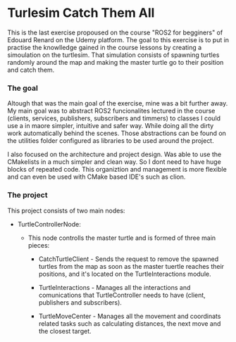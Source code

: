 # Turlesim Catch Them All

This is the last exercise propoused on the course "ROS2 for begginers" of Edouard Renard on the Udemy platform.
The goal to this exercise is to put in practise the knowlledge gained in the course lessons by creating a simoulation on the turtlesim. That simulation consists of spawning turtles randomly around the map and making the master turtle go to their position and catch them.

### The goal

Altough that was the main goal of the exercise, mine was a bit further away.
My main goal was to abstract ROS2 funcionalites lectured in the course (clients, services, publishers, subscribers and timmers) to classes I could use a in maore simpler, intuitive and safer way. While doing all the dirty work automatically behind the scenes.
Those abstractions can be found on the utilities folder configured as libraries to be used around the project.

I also focused on the architecture and project design. Was able to use the CMakelists in a much simpler and clean way. So I dont need to have huge blocks of repeated code. This organiztion and management is more flexible and can even be used with CMake based IDE's such as clion.

### The project

This project consists of two main nodes:

- TurtleControllerNode:
  - This node controlls  the master turtle and is formed of three main pieces:
    
    - CatchTurtleClient - Sends the request to remove the spawned turtles from the map  as soon as the master tuertle reaches their positions, and it's located on the TurtleInteractions module.
      
    - TurtleInteractions - Manages all the interactions and comunications that TurtleController needs to have (client, publishers and subscribers).
      
    - TurtleMoveCenter - Manages all the movement and coordinats related tasks such as calculating distances, the next move and the closest target.
